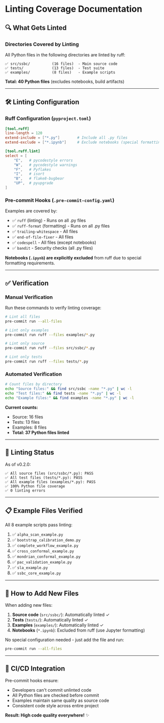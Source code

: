 # Linting Coverage Documentation

## 🔍 What Gets Linted

### Directories Covered by Linting

All Python files in the following directories are linted by ruff:

```
✅ src/ssbc/          (16 files)  - Main source code
✅ tests/             (13 files)  - Test suite
✅ examples/          (8 files)   - Example scripts
```

**Total: 40 Python files** (excludes notebooks, build artifacts)

---

## 🛠️ Linting Configuration

### Ruff Configuration (`pyproject.toml`)

```toml
[tool.ruff]
line-length = 120
extend-include = ["*.py"]        # Include all .py files
extend-exclude = ["*.ipynb"]     # Exclude notebooks (special formatting)

[tool.ruff.lint]
select = [
    "E",   # pycodestyle errors
    "W",   # pycodestyle warnings
    "F",   # Pyflakes
    "I",   # isort
    "B",   # flake8-bugbear
    "UP",  # pyupgrade
]
```

### Pre-commit Hooks (`.pre-commit-config.yaml`)

Examples are covered by:
- ✅ `ruff` (linting) - Runs on all .py files
- ✅ `ruff-format` (formatting) - Runs on all .py files
- ✅ `trailing-whitespace` - All files
- ✅ `end-of-file-fixer` - All files
- ✅ `codespell` - All files (except notebooks)
- ✅ `bandit` - Security checks (all .py files)

**Notebooks (`.ipynb`) are explicitly excluded** from ruff due to special formatting requirements.

---

## ✅ Verification

### Manual Verification

Run these commands to verify linting coverage:

```bash
# Lint all files
pre-commit run --all-files

# Lint only examples
pre-commit run ruff --files examples/*.py

# Lint only source
pre-commit run ruff --files src/ssbc/*.py

# Lint only tests
pre-commit run ruff --files tests/*.py
```

### Automated Verification

```bash
# Count files by directory
echo "Source files:" && find src/ssbc -name "*.py" | wc -l
echo "Test files:" && find tests -name "*.py" | wc -l
echo "Example files:" && find examples -name "*.py" | wc -l
```

**Current counts:**
- Source: 16 files
- Tests: 13 files
- Examples: 8 files
- **Total: 37 Python files linted**

---

## 🎯 Linting Status

As of v0.2.0:

```
✅ All source files (src/ssbc/*.py): PASS
✅ All test files (tests/*.py): PASS
✅ All example files (examples/*.py): PASS
✅ 100% Python file coverage
✅ 0 linting errors
```

---

## 📋 Example Files Verified

All 8 example scripts pass linting:

1. ✅ `alpha_scan_example.py`
2. ✅ `bootstrap_calibration_demo.py`
3. ✅ `complete_workflow_example.py`
4. ✅ `cross_conformal_example.py`
5. ✅ `mondrian_conformal_example.py`
6. ✅ `pac_validation_example.py`
7. ✅ `sla_example.py`
8. ✅ `ssbc_core_example.py`

---

## 🔧 How to Add New Files

When adding new files:

1. **Source code** (`src/ssbc/`): Automatically linted ✓
2. **Tests** (`tests/`): Automatically linted ✓
3. **Examples** (`examples/`): Automatically linted ✓
4. **Notebooks** (`*.ipynb`): Excluded from ruff (use Jupyter formatting)

No special configuration needed - just add the file and run:
```bash
pre-commit run --all-files
```

---

## 🚀 CI/CD Integration

Pre-commit hooks ensure:
- Developers can't commit unlinted code
- All Python files are checked before commit
- Examples maintain same quality as source code
- Consistent code style across entire project

**Result: High code quality everywhere!** ✨

